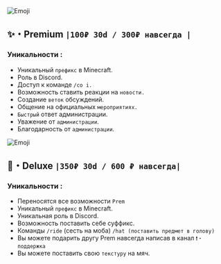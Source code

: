   <img src="/line2.webp" alt="Emoji">

## ✨・Premium `|100₽ 30d / 300₽ навсегда |`

### Уникальности :
 * Уникальный `префикс` в Minecraft.
 * Роль в Discord.
 * Доступ к команде `/co i.`
 * Возможность ставить реакции на `новости.`
 * Создание `веток` обсуждений. 
 * Общение на официальных `мероприятиях.`
 * `Быстрый` ответ администрации.
 * Уважение от `администрации`.
 * Благодарность от `администрации`.
 
  <img src="/line1.webp" alt="Emoji">
  
  ## 🌟・Deluxe `|350₽ 30d / 600 ₽ навсегда|`
### Уникальности :
 * Переносятся все возможности `Prem`
 * Уникальный `префикс` в Minecraft.
 * Уникальная роль в Discord.
 * Возможность поставить себе суффикс.
 * Команды `/ride` (сесть на моба) `/hat (поставить предмет в голову)`
 * Вы можете подарить другу Prem навсегда написав в канал ⁠⁠`❗・поддержка`
 * Вы можете поставить свою `текстуру` на мяч.